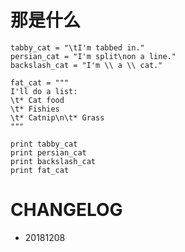 # 那是什么

    tabby_cat = "\tI'm tabbed in."
    persian_cat = "I'm split\non a line."
    backslash_cat = "I'm \\ a \\ cat."
    
    fat_cat = """
    I'll do a list:
    \t* Cat food
    \t* Fishies
    \t* Catnip\n\t* Grass
    """
    
    print tabby_cat
    print persian_cat
    print backslash_cat
    print fat_cat
    
    









# CHANGELOG
- 20181208
